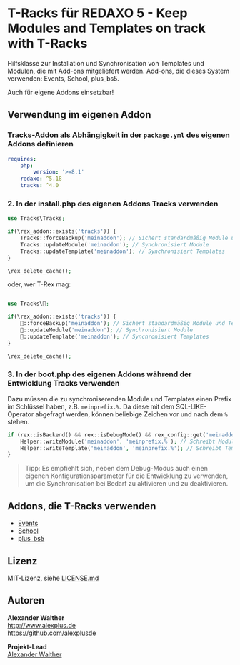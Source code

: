 # T-Racks für REDAXO 5 - Keep Modules and Templates on track with T-Racks

Hilfsklasse zur Installation und Synchronisation von Templates und Modulen, die mit Add-ons mitgeliefert werden. Add-ons, die dieses System verwenden: Events, School, plus_bs5.

Auch für eigene Addons einsetzbar!

## Verwendung im eigenen Addon

### Tracks-Addon als Abhängigkeit in der `package.yml` des eigenen Addons definieren

```yml
requires:
    php:
        version: '>=8.1'
    redaxo: ^5.18
    tracks: ^4.0
```

### 2. In der install.php des eigenen Addons Tracks verwenden

```php
use Tracks\Tracks;

if(\rex_addon::exists('tracks')) {
    Tracks::forceBackup('meinaddon'); // Sichert standardmäßig Module und Templates
    Tracks::updateModule('meinaddon'); // Synchronisiert Module
    Tracks::updateTemplate('meinaddon'); // Synchronisiert Templates
}

\rex_delete_cache();

```

oder, wer T-Rex mag:

```php

use Tracks\🦖;

if(\rex_addon::exists('tracks')) {
    🦖::forceBackup('meinaddon'); // Sichert standardmäßig Module und Templates
    🦖::updateModule('meinaddon'); // Synchronisiert Module
    🦖::updateTemplate('meinaddon'); // Synchronisiert Templates
}

\rex_delete_cache();

```

### 3. In der boot.php des eigenen Addons während der Entwicklung Tracks verwenden

Dazu müssen die zu synchroniserenden Module und Templates einen Prefix im Schlüssel haben, z.B. `meinprefix.%`. Da diese mit dem SQL-LIKE-Operator abgefragt werden, können beliebige Zeichen vor und nach dem `%` stehen.

```php
if (rex::isBackend() && rex::isDebugMode() && rex_config::get('meinaddon', 'dev')) {
    Helper::writeModule('meinaddon', 'meinprefix.%'); // Schreibt Module
    Helper::writeTemplate('meinaddon', 'meinprefix.%'); // Schreibt Templates
}
```

> Tipp: Es empfiehlt sich, neben dem Debug-Modus auch einen eigenen Konfigurationsparameter für die Entwicklung zu verwenden, um die Synchronisation bei Bedarf zu aktivieren und zu deaktivieren.

## Addons, die T-Racks verwenden

- [Events](https://github.com/alexplusde/events/)
- [School](https://github.com/alexplusde/school/)
- [plus_bs5](https://github.com/alexplusde/plus_bs5/)

## Lizenz

MIT-Lizenz, siehe [LICENSE.md](https://github.com/alexplusde/tracks/blob/main/LICENSE.md)

## Autoren

**Alexander Walther**  
<http://www.alexplus.de>  
<https://github.com/alexplusde>  

**Projekt-Lead**  
[Alexander Walther](https://github.com/alexplusde)
